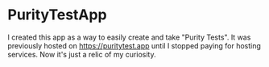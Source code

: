 # PurityTestApp
I created this app as a way to easily create and take "Purity Tests". It was previously hosted on https://puritytest.app until I stopped paying for hosting services. Now it's just a relic of my curiosity.

